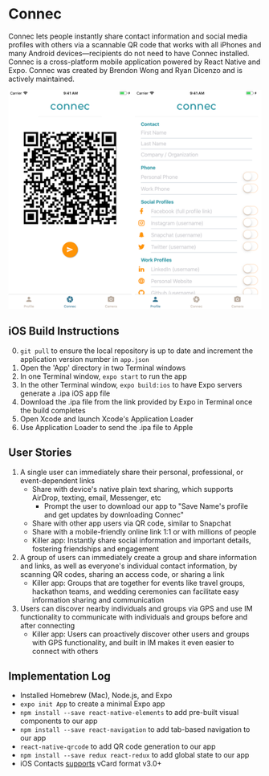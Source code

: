 # Connec
Connec lets people instantly share contact information and social media profiles with others via a scannable QR code that works with all iPhones and many Android devices—recipients do not need to have Connec installed. Connec is a cross-platform mobile application powered by React Native and Expo. Connec was created by Brendon Wong and Ryan Dicenzo and is actively maintained.


![Home Page](/profile_page.png?raw=true "Home Page")

## iOS Build Instructions
0. `git pull` to ensure the local repository is up to date and increment the application version number in `app.json`
1. Open the 'App' directory in two Terminal windows
2. In one Terminal window, `expo start` to run the app
3. In the other Terminal window, `expo build:ios` to have Expo servers generate a .ipa iOS app file
4. Download the .ipa file from the link provided by Expo in Terminal once the build completes
5. Open Xcode and launch Xcode's Application Loader
6. Use Application Loader to send the .ipa file to Apple

## User Stories
1. A single user can immediately share their personal, professional, or event-dependent links
    - Share with device's native plain text sharing, which supports AirDrop, texting, email, Messenger, etc
        - Prompt the user to download our app to "Save Name's profile and get updates by downloading Connec"
    - Share with other app users via QR code, similar to Snapchat
    - Share with a mobile-friendly online link 1:1 or with millions of people
    - Killer app: Instantly share social information and important details, fostering friendships and engagement
2. A group of users can immediately create a group and share information and links, as well as everyone's individual contact information, by scanning QR codes, sharing an access code, or sharing a link
    - Killer app: Groups that are together for events like travel groups, hackathon teams, and wedding ceremonies can facilitate easy information sharing and communication
3. Users can discover nearby individuals and groups via GPS and use IM functionality to communicate with individuals and groups before and after connecting
    - Killer app: Users can proactively discover other users and groups with GPS functionality, and built in IM makes it even easier to connect with others

## Implementation Log
- Installed Homebrew (Mac), Node.js, and Expo
- `expo init App` to create a minimal Expo app
- `npm install --save react-native-elements` to add pre-built visual components to our app
- `npm install --save react-navigation` to add tab-based navigation to our app
- `react-native-qrcode` to add QR code generation to our app
- `npm install --save redux react-redux` to add global state to our app
- iOS Contacts [supports](https://support.apple.com/kb/ph3605?locale=en_US) vCard format v3.0+
